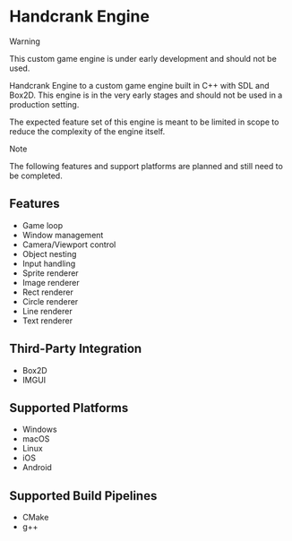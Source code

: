 # Handcrank Engine

> [!WARNING]
> This custom game engine is under early development and should not be used.

Handcrank Engine to a custom game engine built in C++ with SDL and Box2D. This engine is in the very early stages and should not be used in a production setting.

The expected feature set of this engine is meant to be limited in scope to reduce the complexity of the engine itself.

> [!NOTE]
> The following features and support platforms are planned and still need to be completed.

## Features
- Game loop
- Window management
- Camera/Viewport control
- Object nesting
- Input handling
- Sprite renderer
- Image renderer
- Rect renderer
- Circle renderer
- Line renderer
- Text renderer

## Third-Party Integration
- Box2D
- IMGUI

## Supported Platforms
- Windows
- macOS
- Linux
- iOS
- Android

## Supported Build Pipelines
- CMake
- g++
